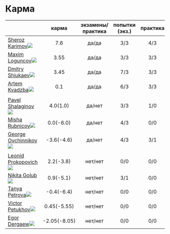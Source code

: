 # Карма

|                                                            | карма | экзамены/практика |  попытки (экз.) | практика |
|------------------------------------------------------------|:------------:|:------------:|:-------:|:----:|
| [Sheroz Karimov![](https://avatars1.githubusercontent.com/u/4226210?s=40)](https://github.com/SherozKarimov)  |  7.6  |  да/да  |  3/3  |  4/3  | 
| [Maxim Loguncov![](https://avatars2.githubusercontent.com/u/3838734?s=40)](https://github.com/MaximLoguncov)  |  3.55  |  да/да  |  3/3  |  3/3  |
| [Dmitry Shiukaev![](https://avatars2.githubusercontent.com/u/5991448?s=40)](https://github.com/DmitryShiukaev)  |  3.45  |  да/да  |  7/3  |  3/3  |
| [Artem Kvadzba![](https://avatars3.githubusercontent.com/u/4639509?s=40)](https://github.com/ArtemKvadzba)  |  0.1   |  да/да   |  6/3  |  3/3  |
|                                                            |              |              |         |      |
| [Pavel Shalaginov![](https://avatars0.githubusercontent.com/u/3833771?s=40)](https://github.com/PavelShalaginov)  |  4.0(1.0)  |  да/нет  |  3/3  |  1/0  |  
| [Misha Rubnicov![](https://avatars1.githubusercontent.com/u/6498865?s=40)](https://github.com/MishaRubnicov)  |  0.0(-6.0)   |   да/нет     |    4/3  | 0/0  |
| [George Ovchinnikov![](https://avatars1.githubusercontent.com/u/6061182?s=40)](https://github.com/GeorgeOvchinnikov) |  -3.6(-4.6)  |   да/нет     |    4/3  | 3/1  |
|                                                            |              |              |         |      |
| [Leonid Prokopovich![](https://avatars2.githubusercontent.com/u/6639503?s=40)](https://github.com/leonidprokopovich) |  2.2(-3.8)   |   нет/нет    |    0/0  | 0/0  |
| [Nikita Golub![](https://avatars2.githubusercontent.com/u/6450286?s=40)](https://github.com/NikitaGolub)             |  0.9(-5.1)   |   нет/нет    |    3/1  | 0/0  |
| [Tanya Petrova![](https://avatars0.githubusercontent.com/u/6568321?s=40)](https://github.com/TanyaPetrova)           | -0.4(-6.4)   |   нет/нет    |    0/0  | 0/0  |
| [Victor Petukhov![](https://avatars0.githubusercontent.com/u/6037393?s=40)](https://github.com/VictorPetukhov)       |  0.45(-5.55) |   нет/нет    |    0/0  | 0/0  |
| [Egor Dergaew![](https://avatars0.githubusercontent.com/u/6639543?s=40)](https://github.com/EgorDergaew)             | -2.05(-8.05) |   нет/нет    |    0/0  | 0/0  |








